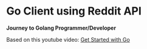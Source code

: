 # Go Client using Reddit API

**Journey to Golang Programmer/Developer**

Based on this youtube video: [Get Started with Go](https://www.youtube.com/watch?v=2KmHtgtEZ1s)